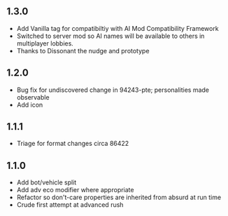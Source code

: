 ## 1.3.0

- Add Vanilla tag for compatibiltiy with AI Mod Compatibility Framework
- Switched to server mod so AI names will be available to others in multiplayer lobbies.
- Thanks to Dissonant the nudge and prototype

## 1.2.0

- Bug fix for undiscovered change in 94243-pte; personalities made observable
- Add icon

## 1.1.1

- Triage for format changes circa 86422

## 1.1.0

- Add bot/vehicle split
- Add adv eco modifier where appropriate
- Refactor so don't-care properties are inherited from absurd at run time
- Crude first attempt at advanced rush

